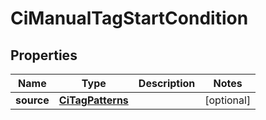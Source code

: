 

# CiManualTagStartCondition


## Properties

| Name | Type | Description | Notes |
|------------ | ------------- | ------------- | -------------|
|**source** | [**CiTagPatterns**](CiTagPatterns.md) |  |  [optional] |



